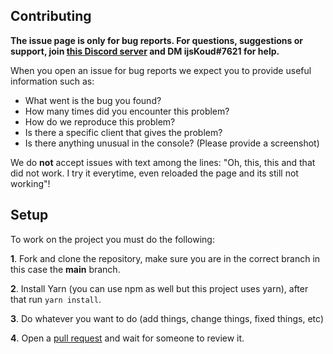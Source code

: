 ## Contributing

**The issue page is only for bug reports. For questions, suggestions or support, join [this Discord server](discord.gg/46v9tr3Wxp) and DM ijsKoud#7621 for help.**

When you open an issue for bug reports we expect you to provide useful information such as:

-   What went is the bug you found?
-   How many times did you encounter this problem?
-   How do we reproduce this problem?
-   Is there a specific client that gives the problem?
-   Is there anything unusual in the console? (Please provide a screenshot)

We do **not** accept issues with text among the lines: "Oh, this, this and that did not work. I try it everytime, even reloaded the page and its still not working"!

## Setup

To work on the project you must do the following:

**1**. Fork and clone the repository, make sure you are in the correct branch in this case the **main** branch.

**2**. Install Yarn (you can use npm as well but this project uses yarn), after that run `yarn install`.

**3**. Do whatever you want to do (add things, change things, fixed things, etc)

**4**. Open a [pull request](/compare) and wait for someone to review it.
